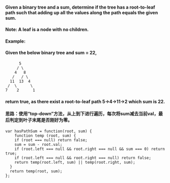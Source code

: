 #### Given a binary tree and a sum, determine if the tree has a root-to-leaf path such that adding up all the values along the path equals the given sum.

#### Note: A leaf is a node with no children.

#### Example:

#### Given the below binary tree and sum = 22,

```
      5
     / \
    4   8
   /   / \
  11  13  4
 /  \      \
7    2      1
```
#### return true, as there exist a root-to-leaf path 5->4->11->2 which sum is 22.

#### 思路：使用“top-down”方法，从上到下进行遍历，每次将sum减去当前val，最后判定到叶子末尾是否刚好为零。

```
var hasPathSum = function(root, sum) {
    function temp (root, sum) {
    if (root === null) return false;
    sum = sum - root.val;
    if (root.left === null && root.right === null && sum === 0) return true;
    if (root.left === null && root.right === null) return false;
    return temp(root.left, sum) || temp(root.right, sum);
  }
  return temp(root, sum);
};
```

